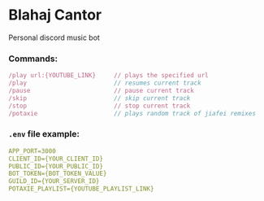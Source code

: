 # Blahaj Cantor

Personal discord music bot

### Commands:

``` javascript
/play url:{YOUTUBE_LINK}     // plays the specified url
/play                        // resumes current track
/pause                       // pause current track
/skip                        // skip current track
/stop                        // stop current track
/potaxie                     // plays random track of jiafei remixes
```

### `.env` file example:

```yml
APP_PORT=3000
CLIENT_ID={YOUR_CLIENT_ID}
PUBLIC_ID={YOUR_PUBLIC_ID}
BOT_TOKEN={BOT_TOKEN_VALUE}
GUILD_ID={YOUR_SERVER_ID}
POTAXIE_PLAYLIST={YOUTUBE_PLAYLIST_LINK}
```

